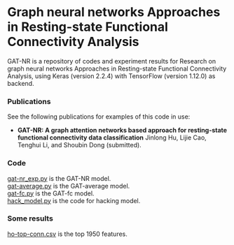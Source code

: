 # Graph neural networks Approaches in Resting-state Functional Connectivity Analysis
GAT-NR is a repository of codes and experiment results for Research on graph neural networks Approaches in Resting-state Functional Connectivity Analysis, using Keras (version 2.2.4) with TensorFlow (version 1.12.0) as backend.
### Publications
See the following publications for examples of this code in use:
 * **GAT-NR: A graph attention networks based approach for resting-state functional connectivity data classification** Jinlong Hu, Lijie Cao, Tenghui Li, and Shoubin Dong (submitted). 
### Code
[gat-nr_exp.py](gat-nr_exp.py) is the GAT-NR model.  
[gat-average.py](gat-average.py) is the GAT-average model.  
[gat-fc.py](gat-fc.py) is the GAT-fc model.  
[hack_model.py](hack_model.py) is the code for hacking model.  

### Some results
[ho-top-conn.csv](ho-top-conn.csv) is the top 1950 features.  
